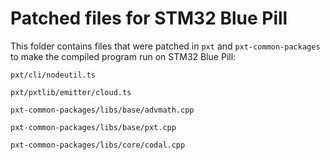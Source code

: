 # Patched files for STM32 Blue Pill

This folder contains files that were patched in `pxt` and `pxt-common-packages` to make the compiled program run on STM32 Blue Pill:

`pxt/cli/nodeutil.ts`

`pxt/pxtlib/emitter/cloud.ts`

`pxt-common-packages/libs/base/advmath.cpp`

`pxt-common-packages/libs/base/pxt.cpp`

`pxt-common-packages/libs/core/codal.cpp`
